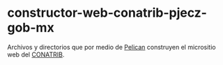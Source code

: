 # constructor-web-conatrib-pjecz-gob-mx

Archivos y directorios que por medio de [Pelican](https://blog.getpelican.com/) construyen el micrositio web del [CONATRIB](https://conatrib.pjecz.gob.mx).
